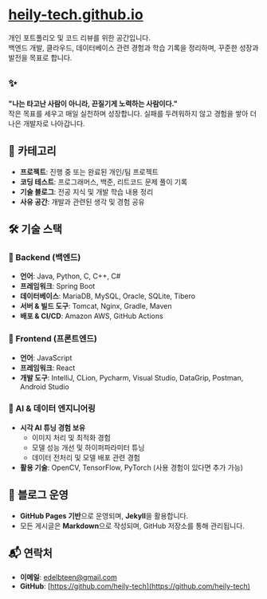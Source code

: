 # [heily-tech.github.io](http://heily-tech.github.io/)

개인 포트폴리오 및 코드 리뷰를 위한 공간입니다.  
백엔드 개발, 클라우드, 데이터베이스 관련 경험과 학습 기록을 정리하며, 꾸준한 성장과 발전을 목표로 합니다.

## ✨
**"나는 타고난 사람이 아니라, 끈질기게 노력하는 사람이다."**  
작은 목표를 세우고 매일 실천하며 성장합니다. 실패를 두려워하지 않고 경험을 쌓아 더 나은 개발자로 나아갑니다.

## 📌 카테고리  
- **프로젝트**: 진행 중 또는 완료된 개인/팀 프로젝트  
- **코딩 테스트**: 프로그래머스, 백준, 리트코드 문제 풀이 기록
- **기술 블로그**: 전공 지식 및 개발 학습 내용 정리  
- **사유 공간**: 개발과 관련된 생각 및 경험 공유  

## 🛠 기술 스택  

### **📌 Backend (백엔드)**  
- **언어**: Java, Python, C, C++, C#
- **프레임워크**: Spring Boot
- **데이터베이스**: MariaDB, MySQL, Oracle, SQLite, Tibero  
- **서버 & 빌드 도구**: Tomcat, Nginx, Gradle, Maven  
- **배포 & CI/CD**: Amazon AWS, GitHub Actions  

### **📌 Frontend (프론트엔드)**  
- **언어**: JavaScript  
- **프레임워크**: React  
- **개발 도구**: IntelliJ, CLion, Pycharm, Visual Studio, DataGrip, Postman, Android Studio  

### **📌 AI & 데이터 엔지니어링**  
- **시각 AI 튜닝 경험 보유**  
  - 이미지 처리 및 최적화 경험  
  - 모델 성능 개선 및 하이퍼파라미터 튜닝  
  - 데이터 전처리 및 모델 배포 관련 경험  
- **활용 기술**: OpenCV, TensorFlow, PyTorch (사용 경험이 있다면 추가 가능)  


## 🔗 블로그 운영  
- **GitHub Pages 기반**으로 운영되며, **Jekyll**을 활용합니다.  
- 모든 게시글은 **Markdown**으로 작성되며, GitHub 저장소를 통해 관리됩니다.  

## 📬 연락처  
- **이메일**: edelbteen@gmail.com  
- **GitHub**: [https://github.com/heily-tech](https://github.com/heily-tech)  
